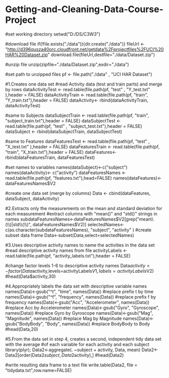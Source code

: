 Getting-and-Cleaning-Data-Course-Project
========================================
#set working directory
setwd("D:/DS/C3W3")

#download file 
if(!file.exists("./data")){dir.create("./data")}
fileUrl <- "http://d396qusza40orc.cloudfront.net/getdata%2Fprojectfiles%2FUCI%20HAR%20Dataset.zip"
download.file(fileUrl,destfile="./data/Dataset.zip")

#unzip file
unzip(zipfile="./data/Dataset.zip",exdir="./data")

#set path to unzipped files
pf <- file.path("./data" , "UCI HAR Dataset")

#1.Creates one data set
#read Activity data (test and train parts) and merge by rows 
dataActivityTest  <- read.table(file.path(pf, "test" , "Y_test.txt" ),header = FALSE)
dataActivityTrain <- read.table(file.path(pf, "train", "Y_train.txt"),header = FALSE)
dataActivity<- rbind(dataActivityTrain, dataActivityTest)

#same to Subjects 
dataSubjectTrain <- read.table(file.path(pf, "train", "subject_train.txt"),header = FALSE)
dataSubjectTest  <- read.table(file.path(pf, "test" , "subject_test.txt"),header = FALSE)
dataSubject <- rbind(dataSubjectTrain, dataSubjectTest)

#same to Features
dataFeaturesTest  <- read.table(file.path(pf, "test" , "X_test.txt" ),header = FALSE)
dataFeaturesTrain <- read.table(file.path(pf, "train", "X_train.txt"),header = FALSE)
dataFeatures<- rbind(dataFeaturesTrain, dataFeaturesTest)

#set names to variables
names(dataSubject)<-c("subject")
names(dataActivity)<- c("activity")
dataFeaturesNames <- read.table(file.path(pf, "features.txt"),head=FALSE)
names(dataFeatures)<- dataFeaturesNames$V2

#create one data set (merge by columns)
Data <- cbind(dataFeatures, dataSubject, dataActivity)

#2.Extracts only the measurements on the mean and standard deviation for each measurement
#extract columns with "mean()" and "std()" strings in names
subdataFeaturesNames<-dataFeaturesNames$V2[grep("mean\\(\\)|std\\(\\)", dataFeaturesNames$V2)]
selectedNames<-c(as.character(subdataFeaturesNames), "subject", "activity" )
#create subset data frame
Data<-subset(Data,select=selectedNames)

#3.Uses descriptive activity names to name the activities in the data set
#read descriptive activity names from file
activityLabels <- read.table(file.path(pf, "activity_labels.txt"),header = FALSE)

#change factor levels 1-6 to descriptive activity names
Data$activity<-factor(Data$activity,levels=activityLabels$V1,labels=activityLabels$V2)
#head(Data$activity,30)

#4.Appropriately labels the data set with descriptive variable names
names(Data)<-gsub("^t", "time", names(Data))            #replace prefix t by time
names(Data)<-gsub("^f", "frequency", names(Data))       #replace prefix f by frequency
names(Data)<-gsub("Acc", "Accelerometer", names(Data))  #replace Acc by Accelerometer
names(Data)<-gsub("Gyro", "Gyroscope", names(Data))     #replace Gyro by Gyroscope
names(Data)<-gsub("Mag", "Magnitude", names(Data))      #replace Mag by Magnitude
names(Data)<-gsub("BodyBody", "Body", names(Data))      #replace BodyBody to Body
#head(Data,20)

#5.From the data set in step 4, creates a second, independent tidy data set with the average 
#of each variable for each activity and each subject
library(plyr);
Data2<-aggregate(. ~subject + activity, Data, mean)
Data2<-Data2[order(Data2$subject,Data2$activity),]
#head(Data2)

#write resulting data frame to a text file
write.table(Data2, file = "tidydata.txt",row.name=FALSE)
